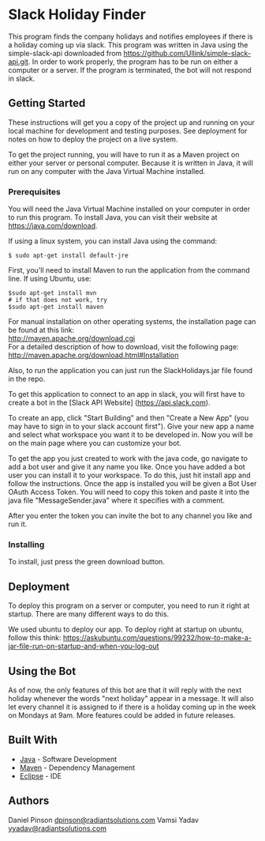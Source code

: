 # Slack Holiday Finder

This program finds the company holidays and notifies employees if there is a holiday coming up via slack. This program was
written in Java using the simple-slack-api downloaded from https://github.com/Ullink/simple-slack-api.git. In order to work properly,
the program has to be run on either a computer or a server. If the program is terminated, the bot will not respond in slack.

## Getting Started

These instructions will get you a copy of the project up and running on your local machine for development and testing purposes. See deployment for notes on how to deploy the project on a live system.

To get the project running, you will have to run it as a Maven project on either your server or personal computer.
Because it is written in Java, it will run on any computer with the Java Virtual Machine installed. 

### Prerequisites

You will need the Java Virtual Machine installed on your computer in order to run this program. To install Java,
you can visit their website at https://java.com/download.

If using a linux system, you can install Java using the command:

```
$ sudo apt-get install default-jre
```

First, you'll need to install Maven to run the application from the command line.
If using Ubuntu, use:

```
$sudo apt-get install mvn
# if that does not work, try
$sudo apt-get install maven
```
For manual installation on other operating systems, the installation page can be found at this link:  
http://maven.apache.org/download.cgi  
For a detailed description of how to download, visit the following page:  
http://maven.apache.org/download.html#Installation

Also, to run the application you can just run the SlackHolidays.jar file found in the repo.

To get this application to connect to an app in slack, you will first have to create a bot in the [Slack API Website] (https://api.slack.com). 

To create an app, click "Start Building" and then "Create a New App" (you may have to sign in to your slack account first").
Give your new app a name and select what workspace you want it to be developed in. Now you will be on
the main page where you can customize your bot.

To get the app you just created to work with the java code, go navigate to add a bot user and give it any name you like.
Once you have added a bot user you can install it to your workspace. To do this, just hit install app and follow the instructions.
Once the app is installed you will be given a Bot User OAuth Access Token. You will need to copy this token and paste
it into the java file "MessageSender.java" where it specifies with a comment.

After you enter the token you can invite the bot to any channel you like and run it.

### Installing

To install, just press the green download button.

## Deployment

To deploy this program on a server or computer, you need to run it right at startup. There are many different ways to do this.  

We used ubuntu to deploy our app. To deploy right at startup on ubuntu, follow this think: https://askubuntu.com/questions/99232/how-to-make-a-jar-file-run-on-startup-and-when-you-log-out

## Using the Bot

As of now, the only features of this bot are that it will reply with the next holiday whenever the
words "next holiday" appear in a message. It will also let every channel it is assigned to if there is a holiday coming
up in the week on Mondays at 9am. More features could be added in future releases. 

## Built With

* [Java](https://java.com) - Software Development
* [Maven](https://maven.apache.org/) - Dependency Management
* [Eclipse](https://www.eclipse.org/downloads) - IDE


## Authors

Daniel Pinson dpinson@radiantsolutions.com  Vamsi Yadav yyadav@radiantsolutions.com

